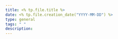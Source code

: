 ```yaml
---
title: <% tp.file.title %>
date: <% tp.file.creation_date("YYYY-MM-DD") %>
type: general
tags: " "
description: 
---
```


